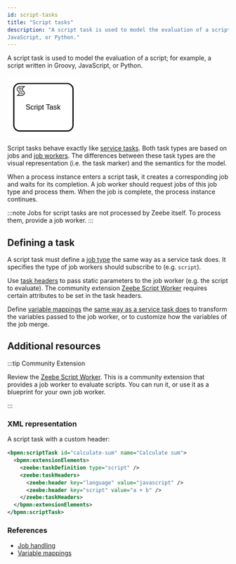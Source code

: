 ```yaml
---
id: script-tasks
title: "Script tasks"
description: "A script task is used to model the evaluation of a script; for example, a script written in Groovy,
JavaScript, or Python."
---
```


A script task is used to model the evaluation of a script; for example, a script written in Groovy,
JavaScript, or Python.

![task](assets/script-task.png)

Script tasks behave exactly like [service tasks](/bpmn-dmn/bpmn/service-tasks/service-tasks.md). Both task
types are based on jobs and [job workers](/components/concepts/job-workers.md). The
differences between these task types are the visual representation (i.e. the task marker) and the
semantics for the model.

When a process instance enters a script task, it creates a corresponding job and waits for its
completion. A job worker should request jobs of this job type and process them. When the job is
complete, the process instance continues.

:::note
Jobs for script tasks are not processed by Zeebe itself. To process them, provide a job worker.
:::

## Defining a task

A script task must define a [job type](/bpmn-dmn/bpmn/service-tasks/service-tasks.md#task-definition) the same way as a service task does. It specifies
the type of job workers should subscribe to (e.g. `script`).

Use [task headers](/bpmn-dmn/bpmn/service-tasks/service-tasks.md#task-headers) to pass static parameters to the job
worker (e.g. the script to evaluate). The community extension [Zeebe Script Worker](https://github.com/camunda-community-hub/zeebe-script-worker) requires certain attributes to be set in the task headers.

Define [variable mappings](/components/concepts/variables.md#inputoutput-variable-mappings)
the [same way as a service task does](/bpmn-dmn/bpmn/service-tasks/service-tasks.md#variable-mappings)
to transform the variables passed to the job worker, or to customize how the variables of the job merge.

## Additional resources

:::tip Community Extension

Review the [Zeebe Script Worker](https://github.com/camunda-community-hub/zeebe-script-worker). This is a
community extension that provides a job worker to evaluate scripts. You can run it, or use it as a
blueprint for your own job worker.

:::

### XML representation

A script task with a custom header:

```xml
<bpmn:scriptTask id="calculate-sum" name="Calculate sum">
  <bpmn:extensionElements>
    <zeebe:taskDefinition type="script" />
    <zeebe:taskHeaders>
      <zeebe:header key="language" value="javascript" />
      <zeebe:header key="script" value="a + b" />
    </zeebe:taskHeaders>
  </bpmn:extensionElements>
</bpmn:scriptTask>
```

### References

- [Job handling](/components/concepts/job-workers.md)
- [Variable mappings](/components/concepts/variables.md#inputoutput-variable-mappings)
